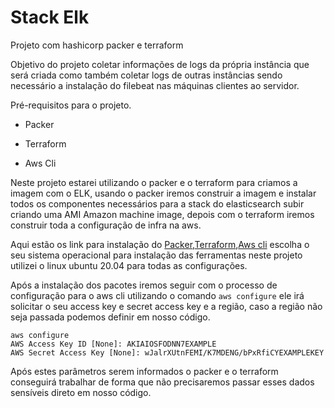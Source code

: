 # Stack Elk
Projeto com hashicorp packer e terraform

Objetivo do projeto coletar informações de logs da própria instância que será criada como também coletar logs de outras instâncias sendo necessário a instalação do filebeat nas máquinas clientes ao servidor. 

Pré-requisitos para o projeto.

- Packer

- Terraform

- Aws Cli

Neste projeto estarei utilizando o packer e o terraform para criamos a imagem com o ELK, usando o packer iremos construir a imagem e instalar todos os componentes necessários para a stack do elasticsearch subir criando uma AMI Amazon machine image, depois com o terraform iremos construir toda a configuração de infra na aws.

Aqui estão os link para instalação do [Packer](https://www.packer.io/downloads),[Terraform](https://www.terraform.io/downloads.html),[Aws cli](https://docs.aws.amazon.com/cli/latest/userguide/install-cliv1.html) escolha o seu sistema operacional para instalação das ferramentas neste projeto utilizei o linux ubuntu 20.04 para todas as configurações.

Após a instalação dos pacotes iremos seguir com o processo de configuração para o aws cli utilizando o comando 
```aws configure``` ele irá solicitar o seu access key e secret access key e a região, caso a região não seja passada podemos definir em nosso código.
```
aws configure
AWS Access Key ID [None]: AKIAIOSFODNN7EXAMPLE
AWS Secret Access Key [None]: wJalrXUtnFEMI/K7MDENG/bPxRfiCYEXAMPLEKEY
```
Após estes parâmetros serem informados o packer e o terraform conseguirá trabalhar de forma que não precisaremos passar esses dados sensíveis direto em nosso código.